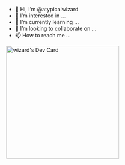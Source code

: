 - 👋 Hi, I’m @atypicalwizard
- 👀 I’m interested in ...
- 🌱 I’m currently learning ...
- 💞️ I’m looking to collaborate on ...
- 📫 How to reach me ...

<!---
atypicalwizard/atypicalwizard is a ✨ special ✨ repository because its `README.md` (this file) appears on your GitHub profile.
You can click the Preview link to take a look at your changes.
--->
[<img src="https://api.daily.dev/devcards/e4745a0c11ae473e8c50e37bef7e67c0.png?r=bvu" width="300" alt="wizard's Dev Card"/>](https://app.daily.dev/atypicalwizard)
